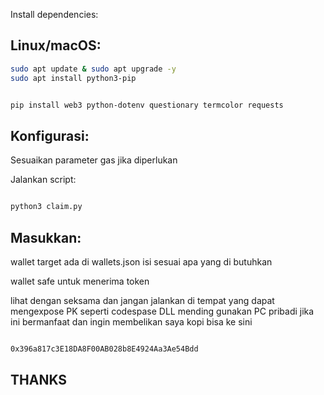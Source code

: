 Install dependencies:

## Linux/macOS: 

```bash
sudo apt update & sudo apt upgrade -y
sudo apt install python3-pip

```

```bash

pip install web3 python-dotenv questionary termcolor requests

```
## Konfigurasi:

Sesuaikan parameter gas jika diperlukan

Jalankan script:

```bash

python3 claim.py

```
## Masukkan:

wallet target ada di wallets.json isi sesuai apa yang di butuhkan

wallet safe untuk menerima token

lihat dengan seksama dan jangan jalankan di tempat yang dapat mengexpose PK seperti codespase DLL mending gunakan PC pribadi jika ini bermanfaat dan ingin membelikan saya kopi bisa ke sini

```bash

0x396a817c3E18DA8F00AB028b8E4924Aa3Ae54Bdd

```

## THANKS